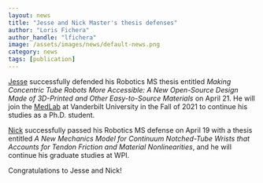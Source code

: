 ```yaml
---
layout: news
title: "Jesse and Nick Master's thesis defenses"
author: "Loris Fichera"
author_handle: "lfichera"
image: /assets/images/news/default-news.png
category: news
tags: [publication]
---
```

[Jesse] successfully defended his Robotics MS thesis entitled
_Making Concentric Tube Robots More Accessible: A New Open-Source Design Made of 3D-Printed and Other Easy-to-Source Materials_ on
April 21. He will join the [MedLab] at Vanderbilt University in the Fall of 2021 to
continue his studies as a Ph.D. student.

[Nick] successfully passed his Robotics MS defense on April 19 with a thesis entitled
_A New Mechanics Model for Continuum Notched-Tube Wrists that Accounts for Tendon Friction
and Material Nonlinearities_, and he will continue his graduate studies at WPI.

Congratulations to Jesse and Nick!


[Jesse]: /team/jesse-dalmeida
[Nick]: /team/nicholas-pacheco
[MedLab]: http://research.vuse.vanderbilt.edu/MEDlab
